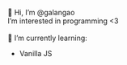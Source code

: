 👋 Hi, I’m @galangao<br>
I’m interested in programming <3
<br>
<br>
🌱 I’m currently learning:<br>

- Vanilla JS


<!---
galangao/galangao is a ✨ special ✨ repository because its `README.md` (this file) appears on your GitHub profile.
You can click the Preview link to take a look at your changes.
--->
